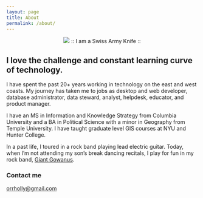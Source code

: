 ```yaml
---
layout: page
title: About
permalink: /about/
---
```


<p align="center">
<img src="https://orrholly.github.io/images/knife.png">
 :: I am a  Swiss Army Knife ::
<h2> I love the challenge and constant learning curve of technology.</h2>
</p>

I have spent the past 20+ years working in technology on the east and west coasts. My journey has taken me to  jobs as desktop and web developer, database administrator, data steward, analyst, helpdesk, educator, and product manager. 

I have an MS in Information and Knowledge Strategy from Columbia University and a BA in Political Science with a minor in Geography from Temple University. I have taught graduate level GIS courses at NYU and Hunter College.

In a past life, I toured in a rock band playing lead electric guitar. Today, when I’m not attending my son’s break dancing recitals, I play for fun in my rock band, [Giant Gowanus](http://giantgowan.us/).

### Contact me

[orrholly@gmail.com](mailto:orrholly@gmail.com)



